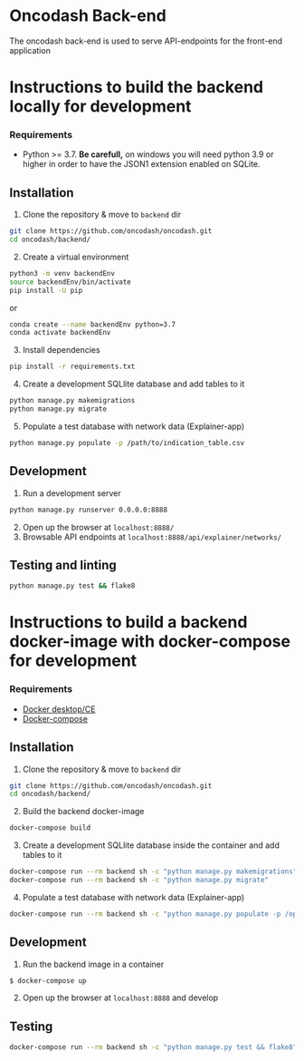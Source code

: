 # Oncodash Back-end

The oncodash back-end is used to serve API-endpoints for the front-end application

# Instructions to build the backend locally for development

### Requirements

- Python >= 3.7. **Be carefull,** on windows you will need python 3.9 or higher in order to have the JSON1 extension enabled on SQLite.

## Installation

1. Clone the repository & move to `backend` dir

```sh
git clone https://github.com/oncodash/oncodash.git
cd oncodash/backend/
```

2. Create a virtual environment

```sh
python3 -m venv backendEnv
source backendEnv/bin/activate
pip install -U pip
```

or

```sh
conda create --name backendEnv python=3.7
conda activate backendEnv
```

3. Install dependencies

```sh
pip install -r requirements.txt
```

4. Create a development SQLlite database and add tables to it

```sh
python manage.py makemigrations
python manage.py migrate
```

5. Populate a test database with network data (Explainer-app)

```sh
python manage.py populate -p /path/to/indication_table.csv
```

## Development

1. Run a development server

```sh
python manage.py runserver 0.0.0.0:8888
```

2. Open up the browser at `localhost:8888/`
3. Browsable API endpoints at `localhost:8888/api/explainer/networks/`

## Testing and linting

```sh
python manage.py test && flake8
```

# Instructions to build a backend docker-image with docker-compose for development

### Requirements

- [Docker desktop/CE](https://docs.docker.com/engine/install/)
- [Docker-compose](https://docs.docker.com/compose/install/)

## Installation

1. Clone the repository & move to `backend` dir

```sh
git clone https://github.com/oncodash/oncodash.git
cd oncodash/backend/
```

2. Build the backend docker-image

```sh
docker-compose build
```

3. Create a development SQLlite database inside the container and add tables to it

```sh
docker-compose run --rm backend sh -c "python manage.py makemigrations"
docker-compose run --rm backend sh -c "python manage.py migrate"
```

4. Populate a test database with network data (Explainer-app)

```sh
docker-compose run --rm backend sh -c "python manage.py populate -p /opt/app/path/to/indf.csv"
```

## Development

1. Run the backend image in a container

```sh
$ docker-compose up
```

2. Open up the browser at `localhost:8888` and develop

## Testing

```sh
docker-compose run --rm backend sh -c "python manage.py test && flake8"
```
